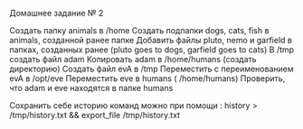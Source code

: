 Домашнее задание № 2

Создать папку animals в /home
Создать подпапки dogs, cats, fish в animals, созданной ранее папке
Добавить файлы pluto, nemo и garfield в папках, созданных ранее (pluto goes to dogs, garfield goes to cats)
В /tmp создать файл adam
Копировать adam в /home/humans (создать директорию)
Создать файл evA в /tmp
Переместить с переименованием evA в /opt/eve
Переместить eve в humans ( /home/humans)
Проверить, что adam и eve находятся в папке humans

Сохранить себе историю команд можно при помощи :
history > /tmp/history.txt && export_file /tmp/history.txt